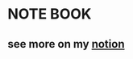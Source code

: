 # NOTE BOOK
## see more on my [notion](https://crystal-eyelash-252.notion.site/796b56e79f2f48d79354e8ae3de40d59)
